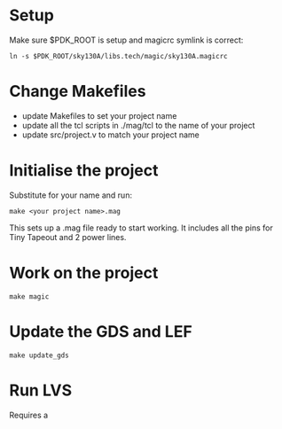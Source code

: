 # Setup

Make sure $PDK_ROOT is setup and magicrc symlink is correct:

    ln -s $PDK_ROOT/sky130A/libs.tech/magic/sky130A.magicrc 

# Change Makefiles

* update Makefiles to set your project name
* update all the tcl scripts in ./mag/tcl to the name of your project
* update src/project.v to match your project name

# Initialise the project

Substitute for your name and run:

    make <your project name>.mag

This sets up a .mag file ready to start working. It includes all the pins for Tiny Tapeout and 2 power lines.

# Work on the project

	make magic

# Update the GDS and LEF

    make update_gds

# Run LVS

Requires a
